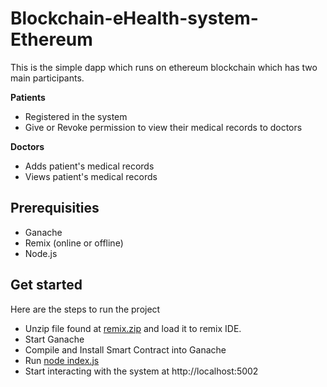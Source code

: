 # Blockchain-eHealth-system-Ethereum

This is the simple dapp which runs on ethereum blockchain which has two main participants.

**Patients**
- Registered in the system
- Give or Revoke permission to view their medical records to doctors

**Doctors**
- Adds patient's medical records
- Views patient's medical records

## Prerequisities
- Ganache
- Remix (online or offline)
- Node.js

## Get started
Here are the steps to run the project

- Unzip file found at [remix.zip](.remix/remix.zip) and load it to remix IDE.
- Start Ganache
- Compile and Install Smart Contract into Ganache
- Run [node index.js](.index.js)
- Start interacting with the system at http://localhost:5002
